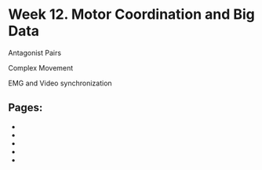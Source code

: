 # Week 12. Motor Coordination and Big Data

Antagonist Pairs

Complex Movement

EMG and Video synchronization

## Pages:
- [](../week-12/Lab-Manual.md)
- [](../week-12/Motor-Coordination-and-Big-Data.ipynb)
- [](../week-12/Motor-Coordination-and-Big-Data_Responses.ipynb)
- [](../week-12/Tutorial-Geometric-View-Of-Data.ipynb)
- [](../week-12/Tutorial-Dimensionality-Reduction.ipynb)

